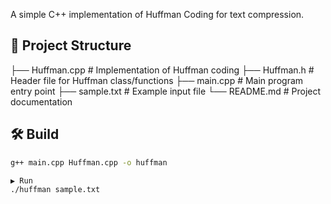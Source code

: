 A simple C++ implementation of Huffman Coding for text compression.

## 📂 Project Structure

├── Huffman.cpp # Implementation of Huffman coding
├── Huffman.h # Header file for Huffman class/functions
├── main.cpp # Main program entry point
├── sample.txt # Example input file
└── README.md # Project documentation


## 🛠️ Build

```bash
g++ main.cpp Huffman.cpp -o huffman

▶️ Run
./huffman sample.txt
